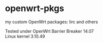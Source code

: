 # openwrt-pkgs
my custom OpenWrt packages: lirc and others

Tested under OpenWrt Barrier Breaker 14.07  
Linux kernel 3.10.49
